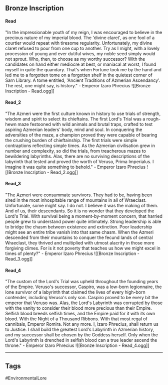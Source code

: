 ## Bronze Inscription
#### Read
"In the impressionable youth of my reign, I was encouraged to believe in the precious nature of my imperial blood. The 'divine claret', as one fool of a courtier would repeat with tiresome regularity. Unfortunately, my divine claret refused to pour from one cup to another. Try as I might, with a lovely procession of young and ever dutiful wives, my noble seed simply would not sprout. Who, then, to choose as my worthy successor? With the candidates on hand either mediocre at best, or maniacal at worst, I found myself in quite the quandary. That's when Fortune took me by the hand and led me to a forgotten tome on a forgotten shelf in the quietest corner of Sarn Library. A tome entitled, 'Ancient Traditions of Azmerian Ascendancy'. The rest, one might say, is history." - Emperor Izaro Phrecius
![[Bronze Inscription - Read.ogg]]

#### Read_2
"The Azmeri were the first culture known in history to use trials of strength, wisdom and spirit to select its chieftains. The first Lord's Trial was a rough-hewn maze festooned with wild animals and brutal traps, crafted to test aspiring Azmerian leaders' body, mind and soul. In conquering the adversities of the maze, a champion proved they were capable of bearing the crushing burden of chieftainship. The first trials were simple contraptions reflecting simple times. As the Azmerian civilisation grew in number and complexity, so did the trials, from treacherous mazes to bewildering labyrinths. Alas, there are no surviving descriptions of the labyrinth that tested and proved the worth of Veruso, Prima Imperialus. I imagine it was quite something to behold." - Emperor Izaro Phrecius
![[Bronze Inscription - Read_2.ogg]]

#### Read_3
"The Azmeri were consummate survivors. They had to be, having been sired in the most inhospitable range of mountains in all of Wraeclast. Unfortunate, some might say. I do not. I believe it was the making of them. And of us, their descendants. So it is no wonder that they developed the Lord's Trial. With survival being a moment-by-moment concern, that harried people grew to understand power quite intimately. Strong leadership is able to bridge the chasm between existence and extinction. Poor leadership might see an entire tribe vanish into that same chasm. When the Azmeri descended from their mountains to conquer the fecund lands of central Wraeclast, they thrived and multiplied with utmost alacrity in those more forgiving climes. For is it not poverty that teaches us how we might excel in times of plenty?" - Emperor Izaro Phrecius
![[Bronze Inscription - Read_3.ogg]]

#### Read_4
"The custom of the Lord's Trial was upheld throughout the founding years of the Empire. Veruso's successor, Caspiro, was a low-born legionnaire, the lone survivor of a labyrinth that claimed the lives of every high-born contender, including Veruso's only son. Caspiro proved to be every bit the emperor that Veruso was. Alas, the Lord's Labyrinth was corrupted by those with the vanity to consider their blood more precious than their Empire. Selfish blood breeds selfish times, and the Empire paid for it with its own blood. With the Night of a Thousand Ribbons. With that most regal of cannibals, Emperor Romira. Not any more. I, Izaro Phrecius, shall return us to Justice. I shall build the greatest Lord's Labyrinth in Azmerian history, and my successor shall be chosen by the Goddess herself. Only when the Lord's Labyrinth is drenched in selfish blood can a true leader ascend the throne." - Emperor Izaro Phrecius
![[Bronze Inscription - Read_4.ogg]]

---
## Tags
#EnvironmentalLore
